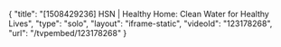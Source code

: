 {
    "title": "[1508429236] HSN | Healthy Home: Clean Water for Healthy Lives",
    "type": "solo",
    "layout": "iframe-static",
    "videoId": "123178268",
    "url": "\/tvpembed\/123178268"
}